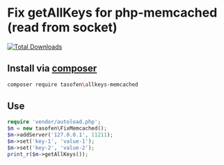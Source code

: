 # Fix getAllKeys for php-memcached (read from socket)
[![Total Downloads](https://img.shields.io/packagist/dt/tasofen/allkeys-memcached.svg)](https://packagist.org/packages/tasofen/allkeys-memcached)

## Install via [composer](https://getcomposer.org/)
```bash
composer require tasofen\allkeys-memcached
```

## Use
```php
require 'vendor/autoload.php';
$m = new tasofen\FixMemcached();
$m->addServer('127.0.0.1', 11211);
$m->set('key-1', 'value-1');
$m->set('key-2', 'value-2');
print_r($m->getAllKeys());
```

